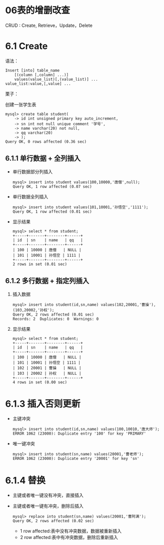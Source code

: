 # 06表的增删改查

CRUD : Create, Retrieve，Update，Delete

# 6.1 Create

语法：

```mysql
Insert [into] table_name
	[(column [,column] ...)]
	values(value_list)[,(value_list)] ...
value_list:value,[,value] ...
```

栗子：

创建一张学生表

```mysql
mysql> create table student(
    -> id int unsigned primary key auto_increment,
    -> sn int not null unique comment '学号',
    -> name varchar(20) not null,
    -> qq varchar(20)
    -> );
Query OK, 0 rows affected (0.36 sec)
```

## 6.1.1 单行数据 + 全列插入

- 单行数据部分列插入

  ```mysql
  mysql> insert into student values(100,10000,'唐僧',null);
  Query OK, 1 row affected (0.07 sec)
  ```

- 单行数据全列插入

  ```mysql
  mysql> insert into student values(101,10001,'孙悟空','1111');
  Query OK, 1 row affected (0.01 sec)
  ```

- 显示结果

  ```mysql
  mysql> select * from student;
  +-----+-------+--------+------+
  | id  | sn    | name   | qq   |
  +-----+-------+--------+------+
  | 100 | 10000 | 唐僧   | NULL |
  | 101 | 10001 | 孙悟空 | 1111 |
  +-----+-------+--------+------+
  2 rows in set (0.01 sec)
  ```

## 6.1.2 多行数据 + 指定列插入

1. 插入数据

   ```mysql
   mysql> insert into student(id,sn,name) values(102,20001,'曹操'),(103,20002,'孙权');
   Query OK, 2 rows affected (0.01 sec)
   Records: 2  Duplicates: 0  Warnings: 0
   ```

2. 显示结果

   ```mysql
   mysql> select * from student;
   +-----+-------+--------+------+
   | id  | sn    | name   | qq   |
   +-----+-------+--------+------+
   | 100 | 10000 | 唐僧   | NULL |
   | 101 | 10001 | 孙悟空 | 1111 |
   | 102 | 20001 | 曹操   | NULL |
   | 103 | 20002 | 孙权   | NULL |
   +-----+-------+--------+------+
   4 rows in set (0.00 sec)
   ```

# 6.1.3 插入否则更新

- 主键冲突

  ```mysql
  mysql> insert into student(id,sn,name) values(100,10010,'唐大师');
  ERROR 1062 (23000): Duplicate entry '100' for key 'PRIMARY'
  ```

- 唯一键冲突

  ```mysql
  mysql> insert into student(sn,name) values(20001,'曹老师');
  ERROR 1062 (23000): Duplicate entry '20001' for key 'sn'
  ```

# 6.1.4 替换

- 主键或者唯一键没有冲突，直接插入

- 主键或者唯一键有冲突，删除后插入

  ```mysql
  mysql> replace into student(sn,name) values(20001,'曹阿满');
  Query OK, 2 rows affected (0.02 sec)
  ```

  - 1 row affected:表中没有冲突数据，数据被重新插入
  - 2 row affected:表中有冲突数据，删除后重新插入

